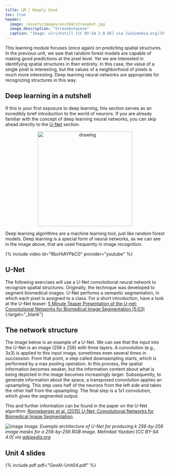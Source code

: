 ```yaml
---
title: LM | Deeply Good
toc: true
header:
  image: /assets/images/unit04/streuobst.jpg
  image_description: "Streuobstwiese"
  caption: "Image: ulrichstill [CC BY-SA 2.0 DE] via [wikimedia.org](https://commons.wikimedia.org/wiki/File:Tuebingen_Streuobstwiese.jpg)"
---
```


This learning module focuses (once again) on predicting spatial structures. In the previous unit, we saw that random forest models are capable of making good predictions at the pixel level. Yet we are interested in identifying spatial structures in their entirety. In this case, the value of a single pixel is interesting, but the values of a neighborhood of pixels is much more interesting. Deep learning neural networks are appropriate for recognizing structures in this way.

<!--more-->

## Deep learning in a nutshell
If this is your first exposure to deep learning, this section serves as an incredibly brief introduction to the world of neurons. If you are already familiar with the concept of deep learning neural networks, you can skip ahead directly to the [U-Net](#u-net) section.

<p align="center">
  <img width="300" height="300" src="../assets/images/unit04/deep_learning_image.png" alt="drawing">
</p>

Deep learning algorithms are a machine learning tool, just like random forest models. Deep learning is a special form of neural networks, as we can see in the image above, that are used frequently in image recognition.

{% include video id="RbcHiAYPbC0" provider="youtube" %}

## U-Net
The following exercises will use a U-Net convolutional neural network to recognize spatial structures. Originally, the technique was developed to segment biomedical images. U-Net performs a semantic segmentation, in which each pixel is assigned to a class. For a short introduction, have a look at the U-Net teaser:
[5 Minute Teaser Presentation of the U-net: Convolutional Networks for Biomedical Image Segmentation (5:03)](https://www.youtube.com/watch?v=81AvQQnpG4Q){:target="_blank"} 

## The network structure
The image below is an example of a U-Net. We can see that the input into the U-Net is an image (256 x 256) with three layers. A convolution (e.g., 3x3) is applied to this input image, sometimes even several times in succession. From that point, a step called downsampling starts, which is performed by a max pooling operation. In this process, the spatial information becomes weaker, but the information content about what is being depicted in the image becomes increasingly larger. Subsequently, to generate information about the space, a transposed convolution applies an upsampling. This step uses half of the neurons from the left side and takes the other half from the upsampling. The final step is a 1x1 convolution, which gives the segmented output.

This and further information can be found in the paper on the U-Net algorithm: [Ronneberger et al. (2015) U-Net: Convolutional Networks for Biomedical Image Segmentation](https://arxiv.org/abs/1505.04597).

![image](../assets/images/unit04/Example_architecture_of_U-Net.png)
*Image: Example architecture of U-Net for producing k 256-by-256 image masks for a 256-by-256 RGB image. Mehrdad Yazdani [CC BY-SA 4.0] via [wikipedia.org](https://en.wikipedia.org/wiki/U-Net#/media/File:Example_architecture_of_U-Net_for_producing_k_256-by-256_image_masks_for_a_256-by-256_RGB_image.png)*


## Unit 4 slides

{% include pdf pdf="GeoAI-Unit04.pdf" %}